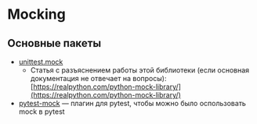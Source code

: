 # Mocking

## Основные пакеты

* [unittest.mock](https://docs.python.org/3/library/unittest.mock.html)
  * Статья с разъяснением работы этой библиотеки (если основная документация не отвечает на вопросы): [https://realpython.com/python-mock-library/](https://realpython.com/python-mock-library/)
* [pytest-mock](https://pytest-mock.readthedocs.io/en/latest/) — плагин для pytest, чтобы можно было оспользовать mock в pytest
